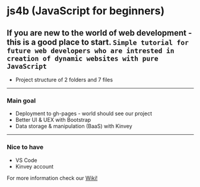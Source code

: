# js4b (JavaScript for beginners) 
If you are new to the world of web development - this is a good place to start. 
`Simple tutorial for future web developers who are intrested in creation of dynamic websites with pure JavaScript`
- 
- Project structure of 2 folders and 7 files
***
### Main goal
- Deployment to gh-pages - world should see our project
- Better UI & UEX with Bootstrap
- Data storage & manipulation (BaaS) with Kinvey
***
### Nice to have
- VS Code
- Kinvey account

For more information check our [Wiki!](https://github.com/BaiGanio/js4b/wiki)
